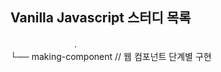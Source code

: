 ## Vanilla Javascript 스터디 목록
　　　　　　　
.<br>
└── making-component // 웹 컴포넌트 단계별 구현<br> 





<!--
.
├── index.html
└── src
    ├── App.js               # main에서 App 컴포넌트를 마운트한다.
    ├── main.js              # js의 entry 포인트
    ├── components
    │   ├── ItemAppender.js
    │   ├── ItemFilter.js
    │   └── Items.js
    └── core
        └── Component.js
-->